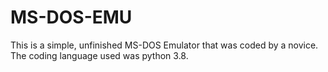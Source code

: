 # MS-DOS-EMU
This is a simple, unfinished MS-DOS Emulator that was coded by a novice. The coding language used was python 3.8.

